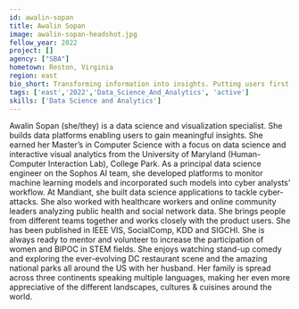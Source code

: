 ```yaml
---
id: awalin-sopan
title: Awalin Sopan
image: awalin-sopan-headshot.jpg
fellow_year: 2022
project: []
agency: ["SBA"]
hometown: Reston, Virginia 
region: east
bio_short: Transforming information into insights. Putting users first. Leading with compassion.
tags: ['east','2022','Data_Science_And_Analytics', 'active']
skills: ['Data Science and Analytics']
---
```


Awalin Sopan (she/they) is a data science and visualization specialist. She builds data platforms enabling users to gain meaningful insights. She earned her Master’s in Computer Science with a focus on data science and interactive visual analytics from the University of Maryland (Human-Computer Interaction Lab), College Park. As a principal data science engineer on the Sophos AI team, she developed platforms to monitor machine learning models and incorporated such models into cyber analysts’ workflow. At Mandiant, she built data science applications to tackle cyber-attacks. She also worked with healthcare workers and online community leaders analyzing public health and social network data. She brings people from different teams together and works closely with the product users. She has been published in IEEE VIS, SocialComp, KDD and SIGCHI. She is always ready to mentor and volunteer to increase the participation of women and BIPOC in STEM fields. She enjoys watching stand-up comedy and exploring the ever-evolving DC restaurant scene and the amazing national parks all around the US with her husband. Her family is spread across three continents speaking multiple languages, making her even more appreciative of the different landscapes, cultures & cuisines around the world. 